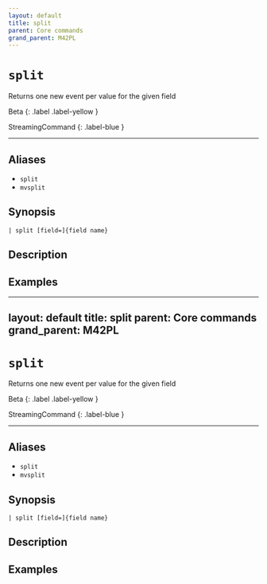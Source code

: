 ```yaml
---
layout: default
title: split
parent: Core commands
grand_parent: M42PL
---
```


# `split`

Returns one new event per value for the given field

Beta
{: .label .label-yellow }

StreamingCommand
{: .label-blue }

---


## Aliases

* `split`
* `mvsplit`

## Synopsis

```shell
| split [field=]{field name}
```

## Description

## Examples

---
layout: default
title: split
parent: Core commands
grand_parent: M42PL
---

# `split`

Returns one new event per value for the given field

Beta
{: .label .label-yellow }

StreamingCommand
{: .label-blue }

---


## Aliases

* `split`
* `mvsplit`

## Synopsis

```shell
| split [field=]{field name}
```

## Description

## Examples

